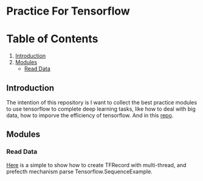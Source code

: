 # Practice For Tensorflow

Table of Contents
================
1. [Introduction](#Introduction)
2. [Modules](#Modules)
    - [Read Data](#read_data)

## Introduction
The intention of this repository is I want to collect the best practice modules to use tensorflow to complete deep learning tasks, like how to deal with big data,
how to imporve the efficiency of tensorflow. And in this [repo](https://github.com/vahidk/EffectiveTensorflow).

## Modules
### Read Data <a name="read_data"></a>
[Here](https://github.com/syw2014/Practice4Tensorflow/blob/master/modules/read_data/tfrecords.py) is a simple to show how to create TFRecord with multi-thread, 
and prefecth mechanism parse Tensorflow.SequenceExample.
